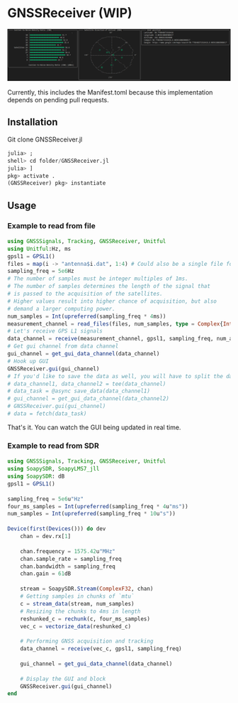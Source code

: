 # GNSSReceiver (WIP)

![Exemplary output](media/output.png)

Currently, this includes the Manifest.toml because this implementation depends on pending pull requests.

## Installation

Git clone GNSSReceiver.jl

```julia
julia> ;
shell> cd folder/GNSSReceiver.jl
julia> ]
pkg> activate .
(GNSSReceiver) pkg> instantiate
```

## Usage

### Example to read from file

```julia
using GNSSSignals, Tracking, GNSSReceiver, Unitful
using Unitful:Hz, ms
gpsl1 = GPSL1()
files = map(i -> "antenna$i.dat", 1:4) # Could also be a single file for a single antenna channel
sampling_freq = 5e6Hz
# The number of samples must be integer multiples of 1ms.
# The number of samples determines the length of the signal that
# is passed to the acquisition of the satellites.
# Higher values result into higher chance of acquisition, but also
# demand a larger computing power.
num_samples = Int(upreferred(sampling_freq * 4ms))
measurement_channel = read_files(files, num_samples, type = Complex{Int16})
# Let's receive GPS L1 signals
data_channel = receive(measurement_channel, gpsl1, sampling_freq, num_ants = NumAnts(4))
# Get gui channel from data channel
gui_channel = get_gui_data_channel(data_channel)
# Hook up GUI
GNSSReceiver.gui(gui_channel)
# If you'd like to save the data as well, you will have to split the data channel:
# data_channel1, data_channel2 = tee(data_channel)
# data_task = @async save_data(data_channel1)
# gui_channel = get_gui_data_channel(data_channel2)
# GNSSReceiver.gui(gui_channel)
# data = fetch(data_task)
```

That's it. You can watch the GUI being updated in real time.

### Example to read from SDR


```julia
using GNSSSignals, Tracking, GNSSReceiver, Unitful
using SoapySDR, SoapyLMS7_jll
using SoapySDR: dB
gpsl1 = GPSL1()

sampling_freq = 5e6u"Hz"
four_ms_samples = Int(upreferred(sampling_freq * 4u"ms"))
num_samples = Int(upreferred(sampling_freq * 10u"s"))

Device(first(Devices())) do dev
    chan = dev.rx[1]

    chan.frequency = 1575.42u"MHz"
    chan.sample_rate = sampling_freq
    chan.bandwidth = sampling_freq
    chan.gain = 61dB

    stream = SoapySDR.Stream(ComplexF32, chan)
    # Getting samples in chunks of `mtu`
    c = stream_data(stream, num_samples)
    # Resizing the chunks to 4ms in length
    reshunked_c = rechunk(c, four_ms_samples)
    vec_c = vectorize_data(reshunked_c)

    # Performing GNSS acquisition and tracking
    data_channel = receive(vec_c, gpsl1, sampling_freq)

    gui_channel = get_gui_data_channel(data_channel)

    # Display the GUI and block
    GNSSReceiver.gui(gui_channel)
end
```